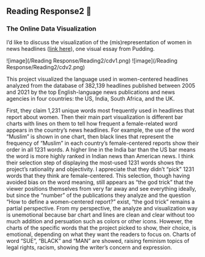 ## Reading Response2 :open_book:

### The Online Data Visualization
I’d like to discuss the visualization of the (mis)representation of women in news headlines ([link here](https://pudding.cool/2022/02/women-in-headlines/)), one visual essay from Pudding. 

![image](/Reading Response/Reading2/cdv1.png)
![image](/Reading Response/Reading2/cdv2.png)

This project visualized the language used in women-centered headlines analyzed from the database of 382,139 headlines published between 2005 and 2021 by the top English-language news publications and news agencies in four countries: the US, India, South Africa, and the UK.

First, they claim 1,231 unique words most frequently used in headlines that report about women. Then their main part visualization is different bar charts with lines on them to tell how frequent a female-related word appears in the country’s news headlines. For example, the use of the word “Muslim” is shown in one chart, then black lines that represent the frequency of “Muslim” in each country’s female-centered reports show their order in all 1231 words. A higher line in the India bar than the US bar means the word is more highly ranked in Indian news than American news. I think their selection step of displaying the most-used 1231 words shows the project’s rationality and objectivity. I appreciate that they didn’t “pick” 1231 words that they think are female-centered. This selection, though having avoided bias on the word meaning, still appears as “the god trick” that the viewer positions themselves from very far away and see everything ideally, but since the “number” of the publications they analyze and the question “How to define a women-centered report?” exist, “the god trick” remains a partial perspective. From my perspective, the analyze and visualization way is unemotional because bar chart and lines are clean and clear without too much addition and persuation such as colors or other icons. However, the charts of the specific words that the project picked to show, their choice, is emotional, depending on what they want the readers to focus on. Charts of word “SUE”, “BLACK” and “MAN” are showed, raising feminism topics of legal rights, racism, showing the writer’s concern and expression.

